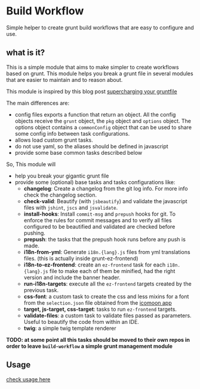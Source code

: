 # Build Workflow

Simple helper to create grunt build workflows that are easy to configure and use. 

## what is it?

This is a simple module that aims to make simpler to create workflows based on grunt. This module helps you break 
a grunt file in several modules that are easier to maintain and to reason about. 

This module is inspired by this blog post [supercharging your gruntfile](http://www.html5rocks.com/en/tutorials/tooling/supercharging-your-gruntfile/)

The main differences are:

- config files exports a function that return an object. All the config objects receive the `grunt` object, the `pkg` object and `options` object.
  The options object contains a `commonConfig` object that can be used to share some config info between task configurations.
- allows load custom grunt tasks.
- do not use yaml, so the aliases should be defined in javascript
- provide some base common tasks described below

So, This module will 

- help you break your gigantic grunt file
- provide some (optional) base tasks and tasks configurations like: 
  - **changelog**: Create a changelog from the git log info. For more info check the changelog section.
  - **check-valid**: Beautify (with `jsbeautify`) and validate the javascript files with `jshint`, `jscs` and `jsvalidate`.
  - **install-hooks**: Install `commit-msg` and `prepush` hooks for git. To enforce the rules for commit messages
    and to verify all files configured to be beautified and validated are checked before pushing.
  - **prepush**: the tasks that the prepush hook runs before any push is made.
  - **i18n-from-yml**: Generate `i18n.{lang}.js` files from yml translations files. (this is actually inside grunt-ez-frontend)
  - **i18n-to-ez-frontend**: create an `ez-frontend` task for each `i18n.{lang}.js` file to make each of them be 
    minified, had the right version and include the banner header.  
  - **run-i18n-targets**: execute all the `ez-frontend` targets created by the previous task.
  - **css-font**: a custom task to create the css and less mixins for a font from the `selection.json` 
    file obtained from the [icomoon app](https://icomoon.io/app/#/select)
  - **target, js-target, css-target**: tasks to run `ez-frontend` targets.
  - **validate-files**: a custom task to validate files passed as parameters. Useful to beautify the code from within an IDE.
  - **twig**: a simple twig template renderer

__TODO: at some point all this tasks should be moved to their own repos in order to leave `build-workflow` a simple grunt 
management module__
  
## Usage

[check usage here](docs/usage.md) 
